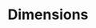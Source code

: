 ---
bigquery: https://console.cloud.google.com/bigquery?p=covid-19-dimensions-ai&page=table&d=data&t=publications
contributors: Digital Science, https://www.digital-science.com/
cost: Free for personal, non-commercial use.
description: Dimensions contains more than 100 million publications, ranging from
  articles published in scholarly journals, books and book chapters, to preprints
  and conference proceedings. All publications are contextualized with linked data
  sets, funding, publications, patents, clinical trials, and policy documents. You
  can also view associated categories, funders, institutions, and researcher profiles.
documentation: https://docs.dimensions.ai/bigquery/index.html
last_edit: 04/05/2022, 08:50:23
location: https://www.dimensions.ai/products/free/
maintained_by: Digital Science, https://www.digital-science.com/
schema_fields:
- category_rcdc
- researcher_ids
- source_id
- volume
- foa_number
- date_normal
- relationships
- current_assignee_countries
- repository_id
- end_date
- associated_publication_doi
- date_print
- research_org_state_names
- acknowledgements
- pmcid
- gender
- altmetrics
- publication_date
- citation_string
- mesh_headings
- funding_jpy
- labels
- aliases
- created_date
- parent_id
- date_inserted
- citations
- license
- family_id
- external_ids
- funding_cad
- category_hra
- funding_chf
- category_hrcs_rac
- original_assignee_countries
- expiration_year
- assignee_orgs
- pages
- filing_date
- publication_year
- grant_number
- acronym
- assignee_countries
- open_access_categories_v2
- title
- email_address
- date_imported_gbq
- category_uoa
- family_count
- research_org_state_codes
- categories
- editors
- conditions
- mesh_terms
- category_bra
- organisation_details
- authors
- journal
- publisher
- funding_cny
- date
- funder_org_cities
- funder_org_state_codes
- research_org_country_names
- current_assignee_orgs
- patent_ids
- proceedings_title
- research_org_city_names
- types
- acronyms
- active_years
- associated_grant_ids
- funder_orgs
- abstract
- category_sdg
- research_org_countries
- language
- category_icrp_ct
- investigators
- granted_year
- eisbn
- book_series_title
- associated_publication_arxiv_id
- supporting_grant_ids
- name
- wikipedia_url
- brief_title
- status
- category_hrcs_hc
- date_modified
- original_abstract
- research_orgs
- associated_publication_id
- funding_details
- established
- ipcr
- funder_org_countries
- interventions
- concepts
- book_title
- funding_usd
- cited_by_ids
- funding_nzd
- filing_year
- reference_ids
- description
- funder_org
- repository_url
- metrics
- associated_publication_pmid
- embargo_date
- original_assignee
- current_assignee
- cpc
- funding_aud
- phase
- citations_count
- start_date
- resulting_publication_ids
- jurisdiction
- subtitles
- application_number
- funding_eur
- year
- open_access_categories
- address
- funder_org_acronyms
- legal_events
- funding_amount
- category_icrp_cso
- publication_ids
- end_year
- date_online
- inventor_names
- research_org_cities
- funding_currency
- repository_name
- links
- funding_gbp
- kind
- expiration_date
- pmid
- resulting_publication_doi
- conference
- start_year
- arxiv_id
- registry
- isbn
- family_members_ids
- legal_status
- filing_status
- doi
- linkout
- priority_date
- clinical_trial_ids
- journal_lists
- id
- granted_date
- original_assignee_orgs
- type
- funder_countries
- original_title
- priority_year
- issue
- category_for
shortname: dimensions
tags:
- scholarly literature
- patents
- funding
- clinical trials
- academic profiles
terms_of_use: 'Use of both the Dimensions COVID-19 dataset and full Dimensions dataset
  are subject to the Dimensions Terms of use: https://www.dimensions.ai/policies-terms-legal '
title: Dimensions
uuid: dcff88bd-fe6b-4fdb-8159-809bf9d7bc1c
---